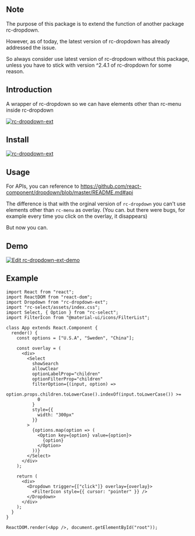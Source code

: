 ## Note

The purpose of this package is to extend the function of another package rc-dropdown.

However, as of today, the latest version of rc-dropdown has already addressed the issue.  

So always consider use latest version of rc-dropdown without this package, unless you have to stick with version ^2.4.1 of rc-dropdown for some reason.

## Introduction
A wrapper of rc-dropdown so we can have elements other than rc-menu inside rc-dropdown

[![rc-dropdown-ext][npm-image]][npm-url]


[npm-url]: https://www.npmjs.com/package/rc-dropdown-ext
[npm-image]: http://img.shields.io/npm/v/rc-dropdown-ext.svg?style=flat-square


## Install

[![rc-dropdown-ext](https://nodei.co/npm/rc-dropdown-ext.png)](https://npmjs.org/package/rc-dropdown-ext)


## Usage

For APIs, you can reference to https://github.com/react-component/dropdown/blob/master/README.md#api

The difference is that with the orginal version of `rc-dropdown` you can't use elements other than `rc-menu` as overlay. (You can. but there were bugs, for example every time you click on the overlay, it disappears)

But now you can.

## Demo
[![Edit rc-dropdown-ext-demo](https://codesandbox.io/static/img/play-codesandbox.svg)](https://codesandbox.io/s/busy-bash-nn752?fontsize=14)

## Example
```
import React from "react";
import ReactDOM from "react-dom";
import Dropdown from "rc-dropdown-ext";
import "rc-select/assets/index.css";
import Select, { Option } from "rc-select";
import FilterIcon from "@material-ui/icons/FilterList";

class App extends React.Component {
  render() {
    const options = ["U.S.A", "Sweden", "China"];

    const overlay = (
      <div>
        <Select
          showSearch
          allowClear
          optionLabelProp="children"
          optionFilterProp="children"
          filterOption={(input, option) =>
            option.props.children.toLowerCase().indexOf(input.toLowerCase()) >=
            0
          }
          style={{
            width: "300px"
          }}
        >
          {options.map(option => (
            <Option key={option} value={option}>
              {option}
            </Option>
          ))}
        </Select>
      </div>
    );

    return (
      <div>
        <Dropdown trigger={["click"]} overlay={overlay}>
          <FilterIcon style={{ cursor: "pointer" }} />
        </Dropdown>
      </div>
    );
  }
}

ReactDOM.render(<App />, document.getElementById("root"));

```
